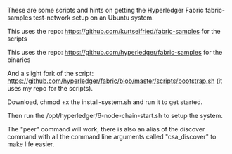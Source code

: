 These are some scripts and hints on getting the Hyperledger Fabric fabric-samples test-network setup on an Ubuntu system.

This uses the repo: https://github.com/kurtseifried/fabric-samples for the scripts

This uses the repo: https://github.com/hyperledger/fabric-samples for the binaries

And a slight fork of the script: https://github.com/hyperledger/fabric/blob/master/scripts/bootstrap.sh (it uses my repo for the scripts).

Download, chmod +x the install-system.sh and run it to get started.

Then run the /opt/hyperledger/6-node-chain-start.sh to setup the system.

The "peer" command will work, there is also an alias of the discover command with all the command line arguments called "csa_discover" to make life easier.


